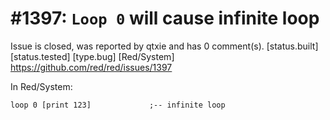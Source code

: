 
#1397: `Loop 0` will cause infinite loop
================================================================================
Issue is closed, was reported by qtxie and has 0 comment(s).
[status.built] [status.tested] [type.bug] [Red/System]
<https://github.com/red/red/issues/1397>

In Red/System:

```
loop 0 [print 123]             ;-- infinite loop
```



